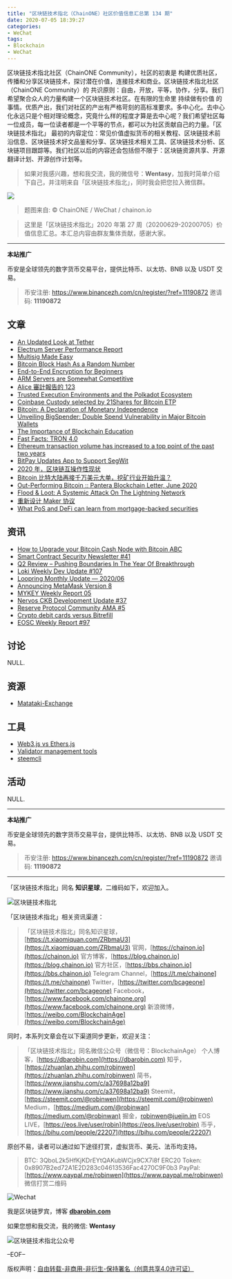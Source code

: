 ```yaml
---
title: "区块链技术指北（ChainONE）社区价值信息汇总第 134 期"
date: 2020-07-05 18:39:27
categories:
- WeChat
tags:
- Blockchain
- WeChat
---
```

区块链技术指北社区（ChainONE Community），社区的初衷是 构建优质社区，传播和分享区块链技术，探讨潜在价值，连接技术和商业。区块链技术指北社区（ChainONE Community）的 共识原则：自由，开放，平等，协作，分享。我们希望聚合众人的力量构建一个区块链技术社区。在有限的生命里 持续做有价值 的事情。优质产出，我们对社区的产出有严格苛刻的高标准要求。多中心化。去中心化永远只是个相对理论概念，究竟什么样的程度才算是去中心呢？我们希望社区每一位成员，每一位读者都是一个平等的节点，都可以为社区贡献自己的力量。「区块链技术指北」 最初的内容定位：常见价值虚拟货币的相关教程、区块链技术前沿信息、区块链技术好文品鉴和分享、区块链技术相关工具、区块链技术分析、区块链项目跟踪等。我们社区以后的内容还会包括但不限于：区块链资源共享、开源翻译计划、开源创作计划等。
<!-- more -->

> 如果对我感兴趣，想和我交流，我的微信号：**Wentasy**，加我时简单介绍下自己，并注明来自「区块链技术指北」，同时我会把您拉入微信群。

![](https://cdn.dbarobin.com/EFxCQjC.png)

> 题图来自: © ChainONE / WeChat / chainon.io

> 这里是「区块链技术指北」2020 年第 27 周（20200629-20200705）价值信息汇总。本汇总内容由群友集体贡献，感谢大家。

***

**本站推广**

币安是全球领先的数字货币交易平台，提供比特币、以太坊、BNB 以及 USDT 交易。

> 币安注册: https://www.binancezh.com/cn/register/?ref=11190872
> 邀请码: **11190872**

## 文章

* [An Updated Look at Tether](https://bbs.chainon.io/d/5926)
* [Electrum Server Performance Report](https://bbs.chainon.io/d/5927)
* [Multisig Made Easy](https://bbs.chainon.io/d/5928)
* [Bitcoin Block Hash As a Random Number](https://bbs.chainon.io/d/5929)
* [End-to-End Encryption for Beginners](https://bbs.chainon.io/d/5930)
* [ARM Servers are Somewhat Competitive](https://bbs.chainon.io/d/5931)
* [Alice 審計報告的 123](https://bbs.chainon.io/d/5933)
* [Trusted Execution Environments and the Polkadot Ecosystem](https://bbs.chainon.io/d/5940)
* [Coinbase Custody selected by 21Shares for Bitcoin ETP](https://bbs.chainon.io/d/5943)
* [Bitcoin: A Declaration of Monetary Independence](https://bbs.chainon.io/d/5945)
* [Unveiling BigSpender: Double Spend Vulnerability in Major Bitcoin Wallets](https://bbs.chainon.io/d/5946)
* [The Importance of Blockchain Education](https://bbs.chainon.io/d/5947)
* [Fast Facts: TRON 4.0](https://bbs.chainon.io/d/5948)
* [Ethereum transaction volume has increased to a top point of the past two years](https://bbs.chainon.io/d/5949)
* [BitPay Updates App to Support SegWit](https://bbs.chainon.io/d/5950)
* [2020 年，区块链互操作性现状](https://bbs.chainon.io/d/5951)
* [Bitcoin 比特大陆再接千万美元大单，挖矿行业开始升温？](https://bbs.chainon.io/d/5952)
* [Out-Performing Bitcoin :: Pantera Blockchain Letter, June 2020](https://bbs.chainon.io/d/5953)
* [Flood & Loot: A Systemic Attack On The Lightning Network](https://bbs.chainon.io/d/5954)
* [重新设计 Maker 协议](https://bbs.chainon.io/d/5955)
* [What PoS and DeFi can learn from mortgage-backed securities](https://bbs.chainon.io/d/5956)

## 资讯

* [How to Upgrade your Bitcoin Cash Node with Bitcoin ABC](https://bbs.chainon.io/d/5925)
* [Smart Contract Security Newsletter #41](https://bbs.chainon.io/d/5932)
* [Q2 Review – Pushing Boundaries In The Year Of Breakthrough](https://bbs.chainon.io/d/5934)
* [Loki Weekly Dev Update #107](https://bbs.chainon.io/d/5935)
* [Loopring Monthly Update — 2020/06](https://bbs.chainon.io/d/5936)
* [Announcing MetaMask Version 8](https://bbs.chainon.io/d/5937)
* [MYKEY Weekly Report 05](https://bbs.chainon.io/d/5938)
* [Nervos CKB Development Update #37](https://bbs.chainon.io/d/5939)
* [Reserve Protocol Community AMA #5](https://bbs.chainon.io/d/5941)
* [Crypto debit cards versus Bitrefill](https://bbs.chainon.io/d/5942)
* [EOSC Weekly Report #97](https://bbs.chainon.io/d/5944)

## 讨论

NULL.

## 资源

* [Matataki-Exchange](https://bbs.chainon.io/d/5957)

## 工具

* [Web3.js vs Ethers.js](https://bbs.chainon.io/d/5958)
* [Validator management tools](https://bbs.chainon.io/d/5959)
* [steemcli](https://bbs.chainon.io/d/5960)

## 活动

NULL.

***

**本站推广**

币安是全球领先的数字货币交易平台，提供比特币、以太坊、BNB 以及 USDT 交易。

> 币安注册: https://www.binancezh.com/cn/register/?ref=11190872
> 邀请码: **11190872**

***

「区块链技术指北」同名 **知识星球**，二维码如下，欢迎加入。

![区块链技术指北](https://cdn.dbarobin.com/3YzonTR.png)

「区块链技术指北」相关资讯渠道：

> 「区块链技术指北」同名知识星球，[https://t.xiaomiquan.com/ZRbmaU3](https://t.xiaomiquan.com/ZRbmaU3)
> 官网，[https://chainon.io](https://chainon.io)
> 官方博客，[https://blog.chainon.io](https://blog.chainon.io)
> 官方社区，[https://bbs.chainon.io](https://bbs.chainon.io)
> Telegram Channel，[https://t.me/chainone](https://t.me/chainone)
> Twitter，[https://twitter.com/bcageone](https://twitter.com/bcageone)
> Facebook，[https://www.facebook.com/chainone.org](https://www.facebook.com/chainone.org)
> 新浪微博，[https://weibo.com/BlockchainAge](https://weibo.com/BlockchainAge)

同时，本系列文章会在以下渠道同步更新，欢迎关注：

> 「区块链技术指北」同名微信公众号（微信号：BlockchainAge）
> 个人博客，[https://dbarobin.com](https://dbarobin.com)
> 知乎，[https://zhuanlan.zhihu.com/robinwen](https://zhuanlan.zhihu.com/robinwen)
> 简书，[https://www.jianshu.com/c/a37698a12ba9](https://www.jianshu.com/c/a37698a12ba9)
> Steemit，[https://steemit.com/@robinwen](https://steemit.com/@robinwen)
> Medium，[https://medium.com/@robinwan](https://medium.com/@robinwan)
> 掘金，[robinwen@juejin.im](https://juejin.im/user/5673ccae60b2260ee435f89a/posts)
> EOS LIVE，[https://eos.live/user/robin](https://eos.live/user/robin)
> 币乎，[https://bihu.com/people/22207](https://bihu.com/people/22207)

原创不易，读者可以通过如下途径打赏，虚拟货币、美元、法币均支持。

> BTC: 3QboL2k5HfKjKDrEYtQAKubWCjx9CX7i8f
> ERC20 Token: 0x8907B2ed72A1E2D283c04613536Fac4270C9F0b3
> PayPal: [https://www.paypal.me/robinwen](https://www.paypal.me/robinwen)
> 微信打赏二维码

![Wechat](https://cdn.dbarobin.com/SzoNl5b.jpg)

我是区块链罗宾，博客 **[dbarobin.com](https://dbarobin.com/)**

如果您想和我交流，我的微信: **Wentasy**

![区块链技术指北公众号](https://cdn.dbarobin.com/w0wignb.png)

–EOF–

版权声明：[自由转载-非商用-非衍生-保持署名（创意共享4.0许可证）](http://creativecommons.org/licenses/by-nc-nd/4.0/deed.zh)